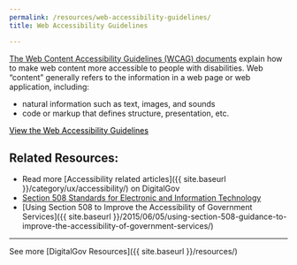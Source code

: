 ```yaml
---
permalink: /resources/web-accessibility-guidelines/
title: Web Accessibility Guidelines

---
```


<p class="listintro">
  <a href="http://www.w3.org/WAI/intro/wcag.php">The Web Content Accessibility Guidelines (WCAG) documents</a> explain how to make web content more accessible to people with disabilities. Web &#8220;content&#8221; generally refers to the information in a web page or web application, including:
</p>

<ul class="listafterpul">
  <li>
    natural information such as text, images, and sounds
  </li>
  <li>
    code or markup that defines structure, presentation, etc.
  </li>
</ul>

<a class="button" style="color: #000000" href="http://www.w3.org/WAI/intro/wcag.php">View the Web Accessibility Guidelines</a>

## Related Resources:

  * Read more [Accessibility related articles]({{ site.baseurl }}/category/ux/accessibility/) on DigitalGov
  * [Section 508 Standards for Electronic and Information Technology](http://www.access-board.gov/guidelines-and-standards/communications-and-it/about-the-section-508-standards/section-508-standards)
  * [Using Section 508 to Improve the Accessibility of Government Services]({{ site.baseurl }}/2015/06/05/using-section-508-guidance-to-improve-the-accessibility-of-government-services/)

* * *

See more [DigitalGov Resources]({{ site.baseurl }}/resources/)